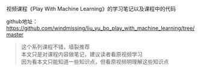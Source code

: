 视频课程《Play With Machine Learning》的学习笔记以及课程中的代码   

github地址：https://github.com/windmissing/liu_yu_bo_play_with_machine_learning/tree/master

> 这个系列课程不错，墙裂推荐  
> 本文只是对课程内容做笔记，建议读者看原视频学习  
> 因为看本文只能知道一些知识点，但看原视频明理解这些知识点  